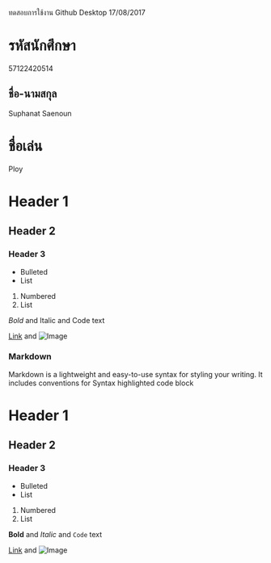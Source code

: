 ﻿ทดสอบการใช้งาน Github Desktop
17/08/2017
# รหัสนักศึกษา
57122420514
## ชื่อ-นามสกุล
Suphanat Saenoun
# ชื่อเล่น
Ploy

# Header 1
## Header 2
### Header 3

- Bulleted
- List

1. Numbered
2. List

*Bold* and Italic and Code text

[Link](url) and ![Image](src)

### Markdown

Markdown is a lightweight and easy-to-use syntax for styling your writing. It includes conventions for
Syntax highlighted code block

# Header 1
## Header 2
### Header 3

- Bulleted
- List

1. Numbered
2. List

**Bold** and _Italic_ and `Code` text

[Link](url) and ![Image](src)
